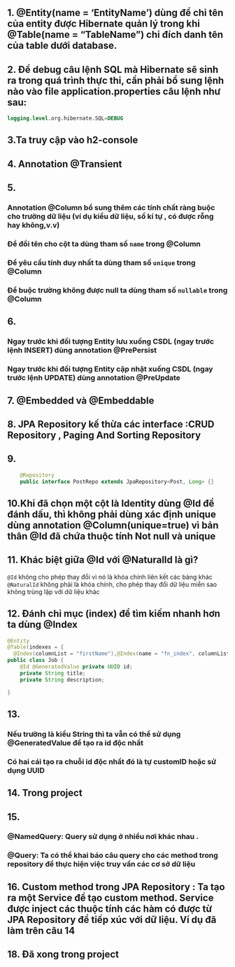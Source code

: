 ## 1. @Entity(name = ‘EntityName’) dùng để chỉ tên của entity được Hibernate quản lý trong khi @Table(name = “TableName”) chỉ đích danh tên của table dưới database. 

## 2. Để debug câu lệnh SQL mà Hibernate sẽ sinh ra trong quá trình thực thi, cần phải bổ sung lệnh nào vào file application.properties câu lệnh như sau:

```sql 
logging.level.org.hibernate.SQL=DEBUG
```

## 3.Ta truy cập vào h2-console

## 4. Annotation @Transient

## 5. 
### Annotation @Column bổ sung thêm các tính chất ràng buộc cho trường dữ liệu (ví dụ kiểu dữ liệu, số kí tự , có được rỗng hay không,v.v)
### Để đổi tên cho cột ta dùng tham số `name` trong @Column
### Để yêu cầu tính duy nhất ta dùng tham số `unique` trong @Column
### Để buộc trường không được null ta dùng tham số `nullable` trong @Column

## 6. 

### Ngay trước khi đối tượng Entity lưu xuống CSDL (ngay trước lệnh INSERT) dùng annotation @PrePersist

### Ngay trước khi đối tượng Entity cập nhật xuống CSDL (ngay trước lệnh UPDATE) dùng annotation @PreUpdate

## 7. @Embedded và @Embeddable

## 8. JPA Repository kế thừa các interface :CRUD Repository , Paging And Sorting Repository

## 9. 
```java
    @Repository
    public interface PostRepo extends JpaRepository<Post, Long> {}
```

## 10.Khi đã chọn một cột là Identity dùng @Id để đánh dấu, thì không phải dùng xác định unique dùng annotation @Column(unique=true) vì bản thân @Id đã chứa thuộc tính Not null và unique 

## 11. Khác biệt giữa @Id với @NaturalId là gì?

`@Id` không cho phép thay đổi vì nó là khóa chính liên kết các bảng khác
`@NaturalId` không phải là khóa chính, cho phép thay đổi dữ liệu miễn sao không trùng lặp với dữ liệu khác

## 12. Đánh chỉ mục (index) để tìm kiếm nhanh hơn ta dùng @Index
```java
@Entity
@Table(indexes = {
  @Index(columnList = "firstName"),@Index(name = "fn_index", columnList = "firstName")})
public class Job {
    @Id @GeneratedValue private UUID id;
    private String title;
    private String description;

}
```

## 13. 
### Nếu trường là kiểu String thì ta vẫn có thể sử dụng @GeneratedValue để tạo ra id độc nhất
### Có hai cái tạo ra chuỗi id độc nhất đó là tự customID hoặc sử dụng UUID

## 14. Trong project

## 15. 

###  @NamedQuery: Query sử dụng ở nhiều nơi khác nhau .
###  @Query:  Ta có thể khai báo câu query cho các method trong repository để thực hiện việc truy vấn các cơ sở dữ liệu


## 16. Custom method trong JPA  Repository : Ta tạo ra một Service để tạo custom method. Service được inject các thuộc tính các hàm có được từ JPA Repository để tiếp xúc với dữ liệu. Ví dụ đã làm trên câu 14

## 18. Đã xong trong project




